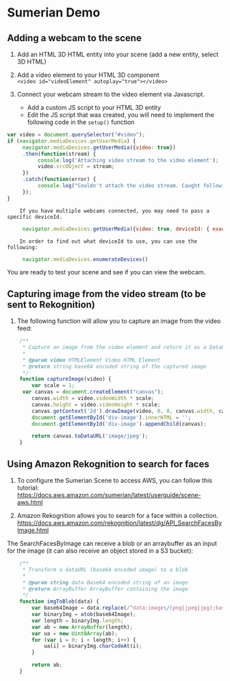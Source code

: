 # Sumerian Demo

## Adding a webcam to the scene

 1. Add an HTML 3D HTML entity into your scene (add a new entity, select 3D HTML)

 2. Add a video element to your HTML 3D component  
    ```<video id="videoElement" autoplay="true"></video>```

 3. Connect your webcam stream to the video element via Javascript.
    - Add a custom JS script to your HTML 3D entity
    - Edit the JS script that was created, you will need to implement the following code in the `setup()` function
```javascript
var video = document.querySelector("#video");
if (navigator.mediaDevices.getUserMedia) {       
     navigator.mediaDevices.getUserMedia({video: true})
     .then(function(stream) {
          console.log('Attaching video stream to the video element');
          video.srcObject = stream;
     })
     .catch(function(error) {
          console.log("Couldn't attach the video stream. Caught following error", error);
     });
}
```

        If you have multiple webcams connected, you may need to pass a specific deviceId.

```javascript
     navigator.mediaDevices.getUserMedia({video: true, deviceId: { exact: camera.deviceId }})
```

        In order to find out what deviceId to use, you can use the following:
```javascript
     navigator.mediaDevices.enumerateDevices()
```

 You are ready to test your scene and see if you can view the webcam.


 ## Capturing image from the video stream (to be sent to Rekognition)

 1. The following function will allow you to capture an image from the video feed:

```javascript
    /**
     * Capture an image from the video element and return it as a DataURL
     * 
     * @param video HTMLElement Video HTML Element
     * @return string base64 encoded string of the captured image
     */
    function captureImage(video) {
    	var scale = 1;
     var canvas = document.createElement("canvas");
    	canvas.width = video.videoWidth * scale;
    	canvas.height = video.videoHeight * scale;
    	canvas.getContext('2d').drawImage(video, 0, 0, canvas.width, canvas.height);
    	document.getElementById('div-image').innerHTML = '';
    	document.getElementById('div-image').appendChild(canvas);

    	return canvas.toDataURL('image/jpeg');
    }
```


## Using Amazon Rekognition to search for faces
 1. To configure the Sumerian Scene to access AWS, you can follow this tutorial:
 https://docs.aws.amazon.com/sumerian/latest/userguide/scene-aws.html

 2. Amazon Rekognition allows you to search for a face within a collection.  
 https://docs.aws.amazon.com/rekognition/latest/dg/API_SearchFacesByImage.html
 
 The SearchFacesByImage can receive a blob or an arraybuffer as an input for the image (it can also receive an object stored in a S3 bucket):
 
```javascript
    /**
     * Transform a dataURL (base64 encoded image) to a blob
     * 
     * @param string data Base64 encoded string of an image
     * @return ArrayBuffer ArrayBuffer containing the image
     */
    function imgToBlob(data) {
    	var base64Image = data.replace(/^data:image\/(png|jpeg|jpg);base64,/, '');
    	var binaryImg = atob(base64Image);
      	var length = binaryImg.length;
      	var ab = new ArrayBuffer(length);
      	var ua = new Uint8Array(ab);
      	for (var i = 0; i < length; i++) {
        	ua[i] = binaryImg.charCodeAt(i);
      	}

    	return ab;
    }
```

